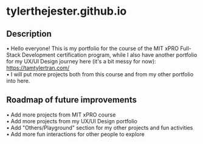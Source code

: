 # tylerthejester.github.io

## Description

• Hello everyone! This is my portfolio for the course of the MIT xPRO Full-Stack Development certification program, while I also have another portfolio for my UX/UI Design journey here (it's a bit messy for now): https://tamtylertran.com/ <br />
• I will put more projects both from this course and from my other portfolio into here.

## Roadmap of future improvements

• Add more projects from MIT xPRO course <br />
• Add more projects from my UX/UI Design portfolio <br />
• Add "Others/Playground" section for my other projects and fun activities <br />
• Add more fun interactions for other people to explore
